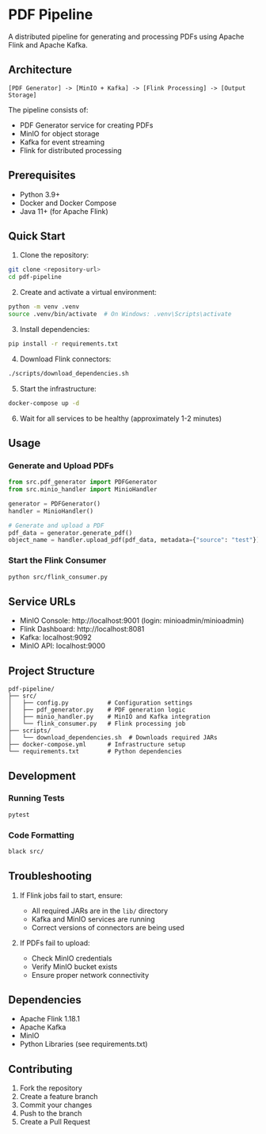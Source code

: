 
# PDF Pipeline

A distributed pipeline for generating and processing PDFs using Apache Flink and Apache Kafka.

## Architecture

```
[PDF Generator] -> [MinIO + Kafka] -> [Flink Processing] -> [Output Storage]
```

The pipeline consists of:
- PDF Generator service for creating PDFs
- MinIO for object storage
- Kafka for event streaming
- Flink for distributed processing

## Prerequisites

- Python 3.9+
- Docker and Docker Compose
- Java 11+ (for Apache Flink)

## Quick Start

1. Clone the repository:
```bash
git clone <repository-url>
cd pdf-pipeline
```

2. Create and activate a virtual environment:
```bash
python -m venv .venv
source .venv/bin/activate  # On Windows: .venv\Scripts\activate
```

3. Install dependencies:
```bash
pip install -r requirements.txt
```

4. Download Flink connectors:
```bash
./scripts/download_dependencies.sh
```

5. Start the infrastructure:
```bash
docker-compose up -d
```

6. Wait for all services to be healthy (approximately 1-2 minutes)

## Usage

### Generate and Upload PDFs

```python
from src.pdf_generator import PDFGenerator
from src.minio_handler import MinioHandler

generator = PDFGenerator()
handler = MinioHandler()

# Generate and upload a PDF
pdf_data = generator.generate_pdf()
object_name = handler.upload_pdf(pdf_data, metadata={"source": "test"})
```

### Start the Flink Consumer

```bash
python src/flink_consumer.py
```

## Service URLs

- MinIO Console: http://localhost:9001 (login: minioadmin/minioadmin)
- Flink Dashboard: http://localhost:8081
- Kafka: localhost:9092
- MinIO API: localhost:9000

## Project Structure

```
pdf-pipeline/
├── src/
│   ├── config.py           # Configuration settings
│   ├── pdf_generator.py    # PDF generation logic
│   ├── minio_handler.py    # MinIO and Kafka integration
│   └── flink_consumer.py   # Flink processing job
├── scripts/
│   └── download_dependencies.sh  # Downloads required JARs
├── docker-compose.yml      # Infrastructure setup
└── requirements.txt        # Python dependencies
```

## Development

### Running Tests

```bash
pytest
```

### Code Formatting

```bash
black src/
```

## Troubleshooting

1. If Flink jobs fail to start, ensure:
   - All required JARs are in the `lib/` directory
   - Kafka and MinIO services are running
   - Correct versions of connectors are being used

2. If PDFs fail to upload:
   - Check MinIO credentials
   - Verify MinIO bucket exists
   - Ensure proper network connectivity

## Dependencies

- Apache Flink 1.18.1
- Apache Kafka
- MinIO
- Python Libraries (see requirements.txt)


## Contributing

1. Fork the repository
2. Create a feature branch
3. Commit your changes
4. Push to the branch
5. Create a Pull Request
